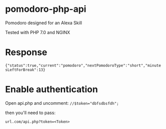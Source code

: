# pomodoro-php-api
Pomodoro designed for an Alexa Skill

Tested with PHP 7.0 and NGINX

# Response

```{"status":true,"current":"pomodoro","nextPomodoroType":"short","minutesLeftForBreak":13}```

# Enable authentication

Open api.php and uncomment: ```//$token="dbfsdbsfdh";```

then you'll need to pass: 

```url.com/api.php?token=<Token>```
